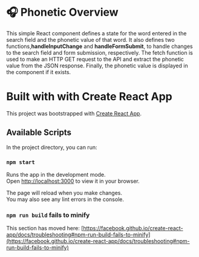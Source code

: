 # 🎧 Phonetic Overview

This simple React component defines a state for the word entered in the search field and the phonetic value of that word. It also defines two functions,<b>handleInputChange</b>  and <b>handleFormSubmit</b>, to handle changes to the search field and form submission, respectively. The fetch function is used to make an HTTP GET request to the API and extract the phonetic value from the JSON response. Finally, the phonetic value is displayed in the component if it exists.

# Built with with Create React App

This project was bootstrapped with [Create React App](https://github.com/facebook/create-react-app).

## Available Scripts

In the project directory, you can run:

### `npm start`

Runs the app in the development mode.\
Open [http://localhost:3000](http://localhost:3000) to view it in your browser.

The page will reload when you make changes.\
You may also see any lint errors in the console.

### `npm run build` fails to minify

This section has moved here: [https://facebook.github.io/create-react-app/docs/troubleshooting#npm-run-build-fails-to-minify](https://facebook.github.io/create-react-app/docs/troubleshooting#npm-run-build-fails-to-minify)
